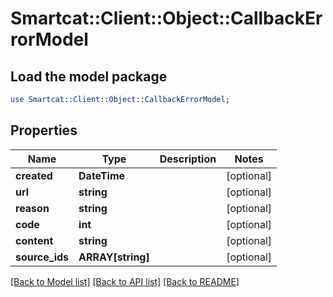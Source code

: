 # Smartcat::Client::Object::CallbackErrorModel

## Load the model package
```perl
use Smartcat::Client::Object::CallbackErrorModel;
```

## Properties
Name | Type | Description | Notes
------------ | ------------- | ------------- | -------------
**created** | **DateTime** |  | [optional] 
**url** | **string** |  | [optional] 
**reason** | **string** |  | [optional] 
**code** | **int** |  | [optional] 
**content** | **string** |  | [optional] 
**source_ids** | **ARRAY[string]** |  | [optional] 

[[Back to Model list]](../README.md#documentation-for-models) [[Back to API list]](../README.md#documentation-for-api-endpoints) [[Back to README]](../README.md)


